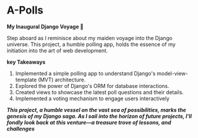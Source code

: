 # A-Polls

**My Inaugural Django Voyage 🚢**

Step aboard as I reminisce about my maiden voyage into the Django universe. This project, a humble polling app, holds the essence of my initiation into the art of web development.

**key Takeaways**
1. Implemented a simple polling app to understand Django's model-view-template (MVT) architecture.
2. Explored the power of Django's ORM for database interactions.
3. Created views to showcase the latest poll questions and their details.
4. Implemented a voting mechanism to engage users interactively

***This project, a humble vessel on the vast sea of possibilities, marks the genesis of my Django saga.
As I sail into the horizon of future projects, I'll fondly look back at this venture—a treasure trove of lessons, and challenges***